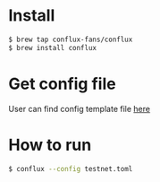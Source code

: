 
# Install

```sh
$ brew tap conflux-fans/conflux
$ brew install conflux
```

# Get config file
User can find config template file [here](https://developer.confluxnetwork.org/apis/en/node_config_example)

# How to run

```sh
$ conflux --config testnet.toml
```